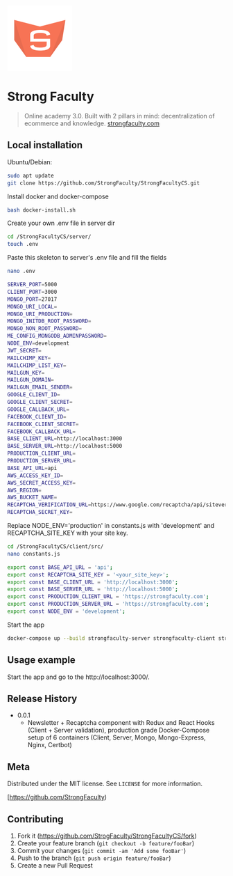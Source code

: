 

![StrongFaculty](/client/public/images/sf-logo.png)
# Strong Faculty

> Online academy 3.0. Built with 2 pillars in mind: decentralization of ecommerce and knowledge.
> [strongfaculty.com](https://strongfaculty.com)



## Local installation 

Ubuntu/Debian:

```sh
sudo apt update
git clone https://github.com/StrongFaculty/StrongFacultyCS.git
```

Install docker and docker-compose

```sh
bash docker-install.sh
```

Create your own .env file in server dir 

```sh
cd /StrongFacultyCS/server/
touch .env
```

Paste this skeleton to server's .env file and fill the fields

```sh
nano .env
```

```sh
SERVER_PORT=5000
CLIENT_PORT=3000
MONGO_PORT=27017
MONGO_URI_LOCAL=
MONGO_URI_PRODUCTION=
MONGO_INITDB_ROOT_PASSWORD=
MONGO_NON_ROOT_PASSWORD=
ME_CONFIG_MONGODB_ADMINPASSWORD=
NODE_ENV=development
JWT_SECRET=
MAILCHIMP_KEY=
MAILCHIMP_LIST_KEY=
MAILGUN_KEY=
MAILGUN_DOMAIN=
MAILGUN_EMAIL_SENDER=
GOOGLE_CLIENT_ID=
GOOGLE_CLIENT_SECRET=
GOOGLE_CALLBACK_URL=
FACEBOOK_CLIENT_ID=
FACEBOOK_CLIENT_SECRET=
FACEBOOK_CALLBACK_URL=
BASE_CLIENT_URL=http://localhost:3000
BASE_SERVER_URL=http://localhost:5000
PRODUCTION_CLIENT_URL=
PRODUCTION_SERVER_URL=
BASE_API_URL=api
AWS_ACCESS_KEY_ID=
AWS_SECRET_ACCESS_KEY=
AWS_REGION=
AWS_BUCKET_NAME=
RECAPTCHA_VERIFICATION_URL=https://www.google.com/recaptcha/api/siteverify
RECAPTCHA_SECRET_KEY=
```

Replace NODE_ENV='production' in constants.js with 'development' and RECAPTCHA_SITE_KEY with your site key.

```sh
cd /StrongFacultyCS/client/src/
nano constants.js
```

```sh
export const BASE_API_URL = 'api';
export const RECAPTCHA_SITE_KEY = '<your_site_key>';
export const BASE_CLIENT_URL = 'http://localhost:3000';
export const BASE_SERVER_URL = 'http://localhost:5000';
export const PRODUCTION_CLIENT_URL = 'https://strongfaculty.com';
export const PRODUCTION_SERVER_URL = 'https://strongfaculty.com';
export const NODE_ENV = 'development';
```

Start the app

```sh
docker-compose up --build strongfaculty-server strongfaculty-client strongfaculty-mongo strongfaculty-mongoexp
```

## Usage example

Start the app and go to the http://localhost:3000/.


## Release History

* 0.0.1
    * Newsletter + Recaptcha component with Redux and React Hooks (Client + Server validation), production grade Docker-Compose setup of 6 containers (Client, Server, Mongo, Mongo-Express, Nginx, Certbot) 


## Meta

Distributed under the MIT license. See ``LICENSE`` for more information.

[https://github.com/StrongFaculty)


## Contributing

1. Fork it (<https://github.com/StrogFaculty/StrongFacultyCS/fork>)
2. Create your feature branch (`git checkout -b feature/fooBar`)
3. Commit your changes (`git commit -am 'Add some fooBar'`)
4. Push to the branch (`git push origin feature/fooBar`)
5. Create a new Pull Request